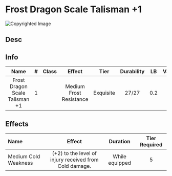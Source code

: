 # Frost Dragon Scale Talisman +1

![Copyrighted Image](FrostDragonScaleTalisman+1.png)

## Desc

## Info

|              Name              | # | Class |         Effect         |   Tier   | Durability | LB | Value |
| :----------------------------: | :-: | :---: | :---------------------: | :-------: | :--------: | :-: | :---: |
| Frost Dragon Scale Talisman +1 | 1 |      | Medium Frost Resistance | Exquisite |   27/27   | 0.2 |   ?   |

## Effects

| Name                 |                         Effect                         |    Duration    | Tier Required |
| :------------------- | :----------------------------------------------------: | :------------: | :-----------: |
| Medium Cold Weakness | (+2) to the level of injury received from Cold damage. | While equipped |       5       |
